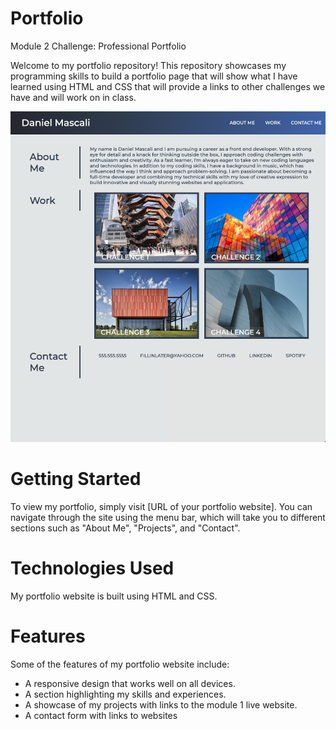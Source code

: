 # Portfolio
Module 2 Challenge: Professional Portfolio

Welcome to my portfolio repository! This repository showcases my programming skills to build a portfolio page that will show what I have learned using HTML and CSS that will provide a links to other challenges we have and will work on in class.

![portfolio demo](/assets/img/Screenshot%202023-03-05%20at%209.49.45%20AM.png)

# Getting Started

To view my portfolio, simply visit [URL of your portfolio website]. You can navigate through the site using the menu bar, which will take you to different sections such as "About Me", "Projects", and "Contact".

# Technologies Used

My portfolio website is built using HTML and CSS.

# Features

Some of the features of my portfolio website include:

* A responsive design that works well on all devices.
* A section highlighting my skills and experiences.
* A showcase of my projects with links to the module 1 live website.
* A contact form with links to websites


